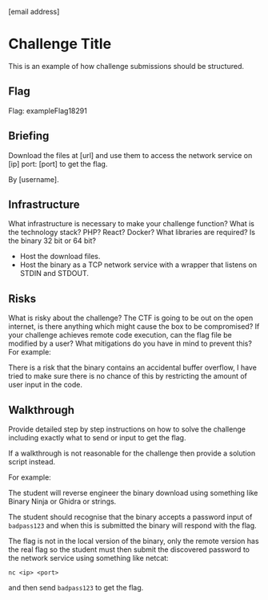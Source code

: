[email address]

# Challenge Title
This is an example of how challenge submissions should be structured.

## Flag
Flag: exampleFlag18291

## Briefing
Download the files at [url] and use them to access the network service on [ip] port: [port] to get the flag.

By [username].

## Infrastructure
What infrastructure is necessary to make your challenge function?
What is the technology stack? PHP? React? Docker?
What libraries are required?
Is the binary 32 bit or 64 bit?

- Host the download files.
- Host the binary as a TCP network service with a wrapper that listens on STDIN and STDOUT.

## Risks
What is risky about the challenge? The CTF is going to be out on the open internet, is there anything which might cause the box to be compromised? If your challenge achieves remote code execution, can the flag file be modified by a user? What mitigations do you have in mind to prevent this? For example:

There is a risk that the binary contains an accidental buffer overflow, I have tried to make sure there is no chance of this by restricting the amount of user input in the code.

## Walkthrough
Provide detailed step by step instructions on how to solve the challenge including exactly what to send or input to get the flag.

If a walkthrough is not reasonable for the challenge then provide a solution script instead.

For example:

The student will reverse engineer the binary download using something like Binary Ninja or Ghidra or strings.

The student should recognise that the binary accepts a password input of `badpass123` and when this is submitted the binary will respond with the flag.

The flag is not in the local version of the binary, only the remote version has the real flag so the student must then submit the discovered password to the network service using something like netcat:

`nc <ip> <port>`

and then send `badpass123` to get the flag.